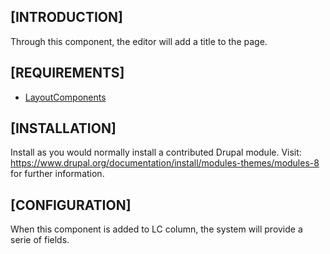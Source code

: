 [INTRODUCTION]
---------------------
Through this component, the editor will add a title to the page.

[REQUIREMENTS]
---------------------
- [LayoutComponents](https://www.drupal.org/project/layoutcomponents)

[INSTALLATION]
---------------------
Install as you would normally install a contributed Drupal module. Visit:
https://www.drupal.org/documentation/install/modules-themes/modules-8
for further information.

[CONFIGURATION]
---------------------
When this component is added to LC column, the system will provide a
serie of fields.
